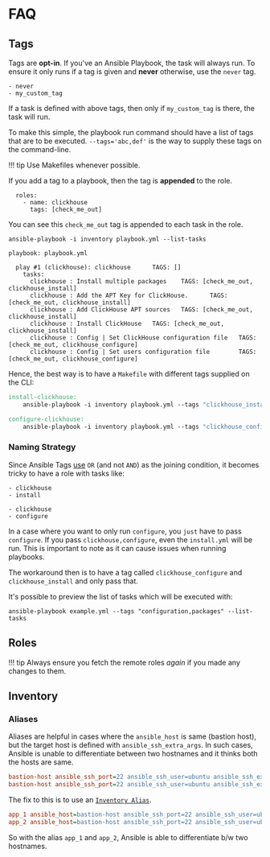 # FAQ

## Tags

Tags are **opt-in**. If you've an Ansible Playbook, the task will always run. To ensure it only runs if a tag is given and **never** otherwise, use the `never` tag.

```
- never
- my_custom_tag
```

If a task is defined with above tags, then only if `my_custom_tag` is there, the task will run.

To make this simple, the playbook run command should have a list of tags that are to be executed. `--tags='abc,def'` is the way to supply these tags on the command-line.

!!! tip
    Use Makefiles whenever possible.

If you add a tag to a playbook, then the tag is **appended** to the role.

```
  roles:
    - name: clickhouse
	  tags: [check_me_out]
```

You can see this `check_me_out` tag is appended to each task in the role.

```
ansible-playbook -i inventory playbook.yml --list-tasks

playbook: playbook.yml

  play #1 (clickhouse): clickhouse      TAGS: []
    tasks:
      clickhouse : Install multiple packages    TAGS: [check_me_out, clickhouse_install]
      clickhouse : Add the APT Key for ClickHouse.      TAGS: [check_me_out, clickhouse_install]
      clickhouse : Add ClickHouse APT sources   TAGS: [check_me_out, clickhouse_install]
      clickhouse : Install ClickHouse   TAGS: [check_me_out, clickhouse_install]
      clickhouse : Config | Set ClickHouse configuration file   TAGS: [check_me_out, clickhouse_configure]
      clickhouse : Config | Set users configuration file        TAGS: [check_me_out, clickhouse_configure]
```

Hence, the best way is to have a `Makefile` with different tags supplied on the CLI:

```Makefile
install-clickhouse:
	ansible-playbook -i inventory playbook.yml --tags "clickhouse_install"

configure-clickhouse:
	ansible-playbook -i inventory playbook.yml --tags "clickhouse_configure"
```

### Naming Strategy

Since Ansible Tags [use](https://stackoverflow.com/a/30058874) `OR` (and not `AND`) as the joining condition, it becomes tricky to have a role with tasks like:

```
- clickhouse
- install

- clickhouse
- configure
```

In a case where you want to only run `configure`, you `just` have to pass `configure`. If you pass `clickhouse,configure`, even the `install.yml` will be run. This is important to note as it can cause issues when running playbooks.

The workaround then is to have a tag called `clickhouse_configure` and `clickhouse_install` and only pass that.

It's possible to preview the list of tasks which will be executed with:

```
ansible-playbook example.yml --tags "configuration,packages" --list-tasks
```

## Roles

!!! tip
    Always ensure you fetch the remote roles _again_ if you made any changes to them.

## Inventory

### Aliases

Aliases are helpful in cases where the `ansible_host` is same (bastion host), but the target host is defined with `ansible_ssh_extra_args`. In such cases, Ansible is unable to differentiate between two hostnames and it thinks both the hosts are same.

```ini
bastion-host ansible_ssh_port=22 ansible_ssh_user=ubuntu ansible_ssh_extra_args="-o 'Hostname 1.1.1.1'"
bastion-host ansible_ssh_port=22 ansible_ssh_user=ubuntu ansible_ssh_extra_args="-o 'Hostname 2.2.2.2'"
```

The fix to this is to use an [`Inventory Alias`](https://docs.ansible.com/ansible/latest/user_guide/intro_inventory.html#inventory-aliases).

```ini
app_1 ansible_host=bastion-host ansible_ssh_port=22 ansible_ssh_user=ubuntu ansible_ssh_extra_args="-o 'Hostname 1.1.1.1'"
app_2 ansible_host=bastion-host ansible_ssh_port=22 ansible_ssh_user=ubuntu ansible_ssh_extra_args="-o 'Hostname 2.2.2.2'"
```

So with the alias `app_1` and `app_2`, Ansible is able to differentiate b/w two hostnames.
